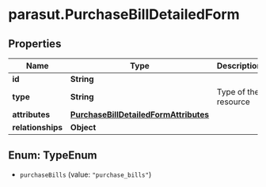 # parasut.PurchaseBillDetailedForm

## Properties
Name | Type | Description | Notes
------------ | ------------- | ------------- | -------------
**id** | **String** |  | [optional] 
**type** | **String** | Type of the resource | [optional] 
**attributes** | [**PurchaseBillDetailedFormAttributes**](PurchaseBillDetailedFormAttributes.md) |  | 
**relationships** | **Object** |  | [optional] 


<a name="TypeEnum"></a>
## Enum: TypeEnum


* `purchaseBills` (value: `"purchase_bills"`)




